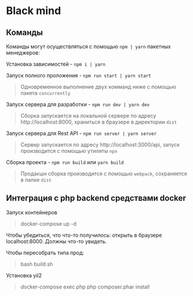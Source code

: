 # Black mind

## Команды

Команды могут осуществляться с помощью `npm | yarn` пакетных менеджеров:

Установка зависимостей - `npm i | yarn`

Запуск полного проложения - `npm run start | yarn start`

> Одновременное выполнение двух комманд ниже с помощью пакета `concurrently`

Запуск сервера для разработки - `npm run dev | yarn dev`

> Сборка запускается на локальной сервере по адресу http://localhost:8000, храниться в браузере в директории `dist`

Запуск сервера для Rest API - `npm run server | yarn server`

> Сервер запускается по адресу http://localhost:3000/api, запуск производится с помощью утилиты `npx` 

Сборка проекта - `npm run build` или `yarn build`

> Продакшн сборка производится с помощью `webpack`, сохраняется в папке `dist`

## Интеграция с php backend средствами docker

Запуск контейнеров

> docker-compose up -d

Чтобы убедиться, что что-то получилось: открыть в браузере localhost:8000. Должны что-то увидеть.

Чтобы пересобрать типа прод:
> bash build.sh

Установка yii2
> docker-compose exec php php composer.phar install



